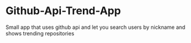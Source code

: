# Github-Api-Trend-App
Small app that uses github api and let you search users by nickname and shows trending repositories
